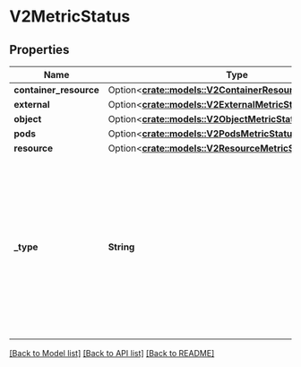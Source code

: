 # V2MetricStatus

## Properties

Name | Type | Description | Notes
------------ | ------------- | ------------- | -------------
**container_resource** | Option<[**crate::models::V2ContainerResourceMetricStatus**](v2.ContainerResourceMetricStatus.md)> |  | [optional]
**external** | Option<[**crate::models::V2ExternalMetricStatus**](v2.ExternalMetricStatus.md)> |  | [optional]
**object** | Option<[**crate::models::V2ObjectMetricStatus**](v2.ObjectMetricStatus.md)> |  | [optional]
**pods** | Option<[**crate::models::V2PodsMetricStatus**](v2.PodsMetricStatus.md)> |  | [optional]
**resource** | Option<[**crate::models::V2ResourceMetricStatus**](v2.ResourceMetricStatus.md)> |  | [optional]
**_type** | **String** | type is the type of metric source.  It will be one of \"ContainerResource\", \"External\", \"Object\", \"Pods\" or \"Resource\", each corresponds to a matching field in the object. Note: \"ContainerResource\" type is available on when the feature-gate HPAContainerMetrics is enabled | 

[[Back to Model list]](../README.md#documentation-for-models) [[Back to API list]](../README.md#documentation-for-api-endpoints) [[Back to README]](../README.md)


